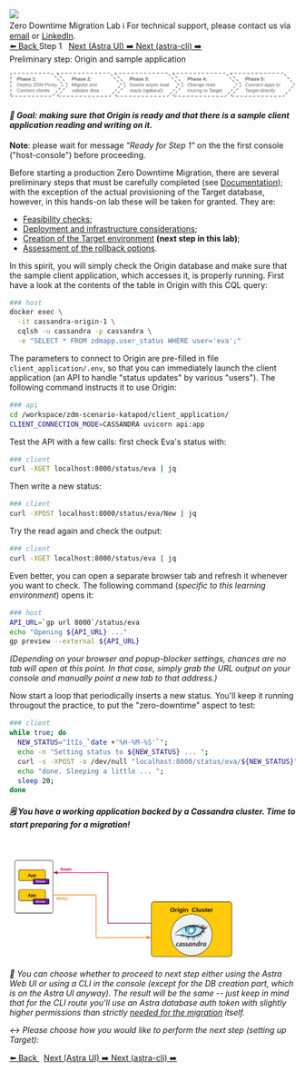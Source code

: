 <!-- TOP -->
<div class="top">
  <img class="scenario-academy-logo" src="https://datastax-academy.github.io/katapod-shared-assets/images/ds-academy-2023.svg" />
  <div class="scenario-title-section">
    <span class="scenario-title">Zero Downtime Migration Lab</span>
    <span class="scenario-subtitle">ℹ️ For technical support, please contact us via <a href="mailto:aleksandr.volochnev@datastax.com">email</a> or <a href="https://dtsx.io/aleks">LinkedIn</a>.</span>
  </div>
</div>

<!-- NAVIGATION -->
<div id="navigation-top" class="navigation-top">
  <a href='command:katapod.loadPage?[{"step":"intro"}]' 
    class="btn btn-dark navigation-top-left">⬅️ Back
  </a>
  <span class="step-count">Step 1</span>
  <a href='command:katapod.loadPage?[{"step":"step2_astra_ui"}]' 
    class="btn btn-dark navigation-top-right"
    style="margin-left: 8px;"
  >Next (Astra UI) ➡️
  </a>
  <a href='command:katapod.loadPage?[{"step":"step2_astra_cli"}]' 
    class="btn btn-dark navigation-top-right">Next (astra-cli) ➡️
  </a>
</div>

<!-- CONTENT -->

<div class="step-title">Preliminary step: Origin and sample application</div>

![Phase 0a](images/p0a.png)

#### _🎯 Goal: making sure that Origin is ready and that there is a sample client application reading and writing on it._

**Note**: please wait for message _"Ready for Step 1"_ on the
the first console ("host-console") before proceeding.

Before starting a production Zero Downtime Migration, there are several preliminary steps
that must be carefully completed (see [Documentation](https://docs.datastax.com/en/astra-serverless/docs/migrate/preliminary-steps.html));
with the exception of the actual provisioning of the Target database, however, in this hands-on lab these will be taken for granted. They are:

- [Feasibility checks](https://docs.datastax.com/en/astra-serverless/docs/migrate/feasibility-checklists.html);
- [Deployment and infrastructure considerations](https://docs.datastax.com/en/astra-serverless/docs/migrate/deployment-infrastructure.html);
- [Creation of the Target environment](https://docs.datastax.com/en/astra-serverless/docs/migrate/create-target.html) **(next step in this lab)**;
- [Assessment of the rollback options](https://docs.datastax.com/en/astra-serverless/docs/migrate/rollback.html).

In this spirit, you will simply check the Origin database and make sure that
the sample client application, which accesses it, is properly running.
First have a look at the contents of the table in Origin with this CQL query:

```bash
### host
docker exec \
  -it cassandra-origin-1 \
  cqlsh -u cassandra -p cassandra \
  -e "SELECT * FROM zdmapp.user_status WHERE user='eva';"
```

The parameters to connect to Origin are pre-filled in file `client_application/.env`,
so that you can immediately launch the client application
(an API to handle "status updates" by various "users").
The following command instructs it to use Origin:

```bash
### api
cd /workspace/zdm-scenario-katapod/client_application/
CLIENT_CONNECTION_MODE=CASSANDRA uvicorn api:app
```

Test the API with a few calls: first check Eva's status with:

```bash
### client
curl -XGET localhost:8000/status/eva | jq
```

Then write a new status:

```bash
### client
curl -XPOST localhost:8000/status/eva/New | jq
```

Try the read again and check the output:

```bash
### client
curl -XGET localhost:8000/status/eva | jq
```

Even better, you can open a separate browser tab
and refresh it whenever you want to check.
The following command (_specific to this learning environment_) opens it:

```bash
### host
API_URL=`gp url 8000`/status/eva
echo "Opening ${API_URL} ..."
gp preview --external ${API_URL}
```

_(Depending on your browser and popup-blocker settings, chances are no tab will open at this point. In that case, simply grab the URL output on your console and manually point a new tab to that address.)_

Now start a loop that periodically inserts a new status. You'll keep it running
througout the practice, to put the "zero-downtime" aspect to test:

```bash
### client
while true; do
  NEW_STATUS="ItIs_`date +'%H-%M-%S'`";
  echo -n "Setting status to ${NEW_STATUS} ... ";
  curl -s -XPOST -o /dev/null "localhost:8000/status/eva/${NEW_STATUS}";
  echo "done. Sleeping a little ... ";
  sleep 20;
done
```

#### _🗒️ You have a working application backed by a Cassandra cluster. Time to start preparing for a migration!_

![Schema, phase 0a](images/schema0a_r.png)

_🧭 You can choose whether to proceed to next step either using the Astra
Web UI or using a CLI in the console (_except for the DB creation part, which is on the Astra UI anyway_).
The result will be the same -- just keep in mind that for the
CLI route you'll use an Astra database auth token with slightly higher
permissions than strictly
[needed for the migration](https://docs.datastax.com/en/astra-serverless/docs/migrate/create-target.html#_create_an_astra_db_serverless_cluster)
itself._

_↔️ Please choose how you would like to perform the next step (setting up Target):_

<!-- NAVIGATION -->
<div id="navigation-top" class="navigation-top">
  <a href='command:katapod.loadPage?[{"step":"intro"}]' 
    class="btn btn-dark navigation-top-left">⬅️ Back
  </a>
  <a href='command:katapod.loadPage?[{"step":"step2_astra_ui"}]' 
    class="btn btn-dark navigation-top-right"
    style="margin-left: 8px;"
  >Next (Astra UI) ➡️
  </a>
  <a href='command:katapod.loadPage?[{"step":"step2_astra_cli"}]' 
    class="btn btn-dark navigation-top-right">Next (astra-cli) ➡️
  </a>
</div>
